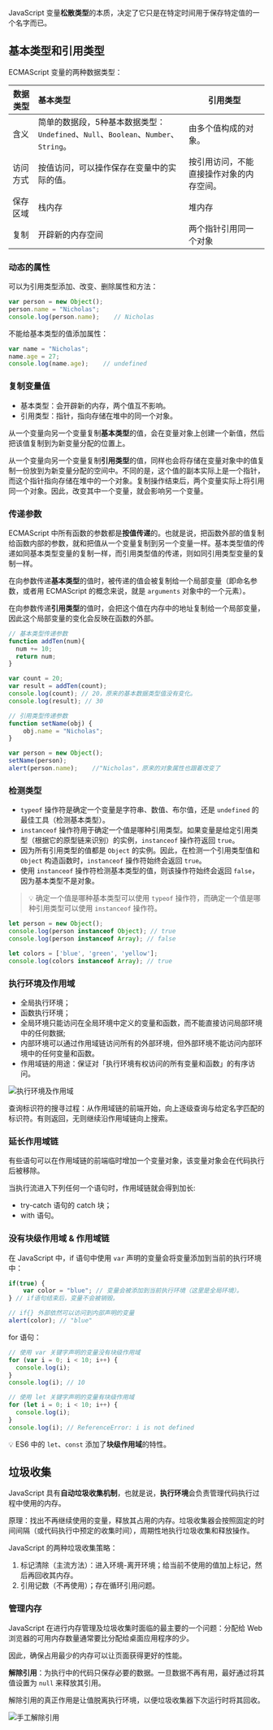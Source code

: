JavaScript 变量**松散类型**的本质，决定了它只是在特定时间用于保存特定值的一个名字而已。

## 基本类型和引用类型

ECMAScript 变量的两种数据类型：

| 数据类型 | 基本类型     | 引用类型      |
| -------- | :-------- | ------------- |
| 含义     | 简单的数据段，5种基本数据类型：`Undefined`、`Null`、`Boolean`、`Number`、`String`。 | 由多个值构成的对象。|
| 访问方式 | 按值访问，可以操作保存在变量中的实际的值。 | 按引用访问，不能直接操作对象的内存空间。 |
| 保存区域 | 栈内存  | 堆内存   |
| 复制    | 开辟新的内存空间   | 两个指针引用同一个对象 |

### 动态的属性

可以为引用类型添加、改变、删除属性和方法：
```JavaScript
var person = new Object();
person.name = "Nicholas";
console.log(person.name);    // Nicholas
```

不能给基本类型的值添加属性：
```JavaScript
var name = "Nicholas";
name.age = 27;
console.log(name.age);    // undefined
```


### 复制变量值

* 基本类型：会开辟新的内存，两个值互不影响。
* 引用类型：指针，指向存储在堆中的同一个对象。

从一个变量向另一个变量复制**基本类型**的值，会在变量对象上创建一个新值，然后把该值复制到为新变量分配的位置上。

从一个变量向另一个变量复制**引用类型**的值，同样也会将存储在变量对象中的值复制一份放到为新变量分配的空间中。不同的是，这个值的副本实际上是一个指针，而这个指针指向存储在堆中的一个对象。复制操作结束后，两个变量实际上将引用同一个对象。因此，改变其中一个变量，就会影响另一个变量。
 
### 传递参数

ECMAScript 中所有函数的参数都是**按值传递**的。也就是说，把函数外部的值复制给函数内部的参数，就和把值从一个变量复制到另一个变量一样。基本类型值的传递如同基本类型变量的复制一样，而引用类型值的传递，则如同引用类型变量的复制一样。

在向参数传递**基本类型**的值时，被传递的值会被复制给一个局部变量（即命名参数，或者用 ECMAScript 的概念来说，就是 `arguments` 对象中的一个元素）。

在向参数传递**引用类型**的值时，会把这个值在内存中的地址复制给一个局部变量，因此这个局部变量的变化会反映在函数的外部。

```javascript
// 基本类型传递参数
function addTen(num){
  num += 10;
  return num;
}

var count = 20;
var result = addTen(count);
console.log(count); // 20，原来的基本数据类型值没有变化。
console.log(result); // 30

// 引用类型传递参数
function setName(obj) {
    obj.name = "Nicholas";
}

var person = new Object();
setName(person);
alert(person.name);    //"Nicholas"，原来的对象属性也跟着改变了
```

### 检测类型

* `typeof` 操作符是确定一个变量是字符串、数值、布尔值，还是 `undefined` 的最佳工具（检测基本类型）。
* `instanceof` 操作符用于确定一个值是哪种引用类型。如果变量是给定引用类型（根据它的原型链来识别）的实例，`instanceof` 操作符返回 `true`。
* 因为所有引用类型的值都是 `Object` 的实例。因此，在检测一个引用类型值和 `Object` 构造函数时，`instanceof` 操作符始终会返回 `true`。
* 使用 `instanceof` 操作符检测基本类型的值，则该操作符始终会返回 `false`，因为基本类型不是对象。

> 💡 确定一个值是哪种基本类型可以使用 `typeof` 操作符，而确定一个值是哪种引用类型可以使用 `instanceof` 操作符。


```javascript
let person = new Object();
console.log(person instanceof Object); // true
console.log(person instanceof Array); // false

let colors = ['blue', 'green', 'yellow'];
console.log(colors instanceof Array); // true
```

### 执行环境及作用域

* 全局执行环境；
* 函数执行环境；
* 全局环境只能访问在全局环境中定义的变量和函数，而不能直接访问局部环境中的任何数据; 
* 内部环境可以通过作用域链访问所有的外部环境，但外部环境不能访问内部环境中的任何变量和函数。
* 作用域链的用途：保证对「执行环境有权访问的所有变量和函数」的有序访问。


![执行环境及作用域](https://upload-images.jianshu.io/upload_images/2648731-401cb850eed10412.png?imageMogr2/auto-orient/strip%7CimageView2/2/w/620)

查询标识符的搜寻过程：从作用域链的前端开始，向上逐级查询与给定名字匹配的标识符。有则返回，无则继续沿作用域链向上搜索。

### 延长作用域链

有些语句可以在作用域链的前端临时增加一个变量对象，该变量对象会在代码执行后被移除。

当执行流进入下列任何一个语句时，作用域链就会得到加长:
* try-catch 语句的 catch 块；
* with 语句。



### 没有块级作用域 & 作用域链

在 JavaScript 中，if 语句中使用 `var` 声明的变量会将变量添加到当前的执行环境中：
```javascript
if(true) {
    var color = "blue"; // 变量会被添加到当前执行环境（这里是全局环境）。
} // if语句结束后，变量不会被销毁。

// if{} 外部依然可以访问到内部声明的变量
alert(color); // "blue"
```

for 语句：
```JavaScript
// 使用 var 关键字声明的变量没有块级作用域
for (var i = 0; i < 10; i++) {
  console.log(i);
}
console.log(i); // 10

// 使用 let 关键字声明的变量有块级作用域
for (let i = 0; i < 10; i++) {
  console.log(i);
}
console.log(i); // ReferenceError: i is not defined
```

💡 ES6 中的 `let`、`const` 添加了**块级作用域**的特性。

## 垃圾收集

JavaScript 具有**自动垃圾收集机制**，也就是说，**执行环境**会负责管理代码执行过程中使用的内存。

原理：找出不再继续使用的变量，释放其占用的内存。垃圾收集器会按照固定的时间间隔（或代码执行中预定的收集时间），周期性地执行垃圾收集和释放操作。


JavaScript 的两种垃圾收集策略：
1. 标记清除（主流方法）：进入环境-离开环境；给当前不使用的值加上标记，然后再回收其内存。
2. 引用记数（不再使用）；存在循环引用问题。


### 管理内存

JavaScript 在进行内存管理及垃圾收集时面临的最主要的一个问题：分配给 Web 浏览器的可用内存数量通常要比分配给桌面应用程序的少。

因此，确保占用最少的内存可以让页面获得更好的性能。

**解除引用**：为执行中的代码只保存必要的数据。一旦数据不再有用，最好通过将其值设置为 `null` 来释放其引用。

解除引用的真正作用是让值脱离执行环境，以便垃圾收集器下次运行时将其回收。

![手工解除引用](https://upload-images.jianshu.io/upload_images/2648731-89883dd38cdc87e4.png?imageMogr2/auto-orient/strip%7CimageView2/2/w/620)
